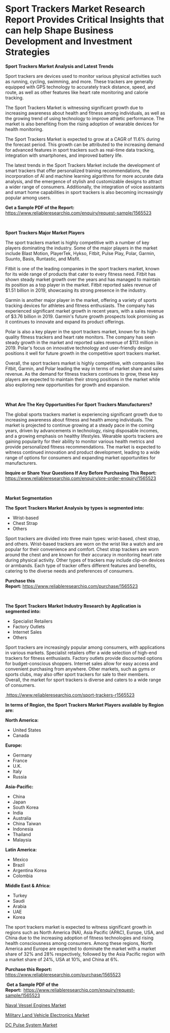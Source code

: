<p><h1>Sport Trackers Market Research Report Provides Critical Insights that can help Shape Business Development and Investment Strategies</h1></p><p><strong>Sport Trackers Market Analysis and Latest Trends</strong></p>
<p><p>Sport trackers are devices used to monitor various physical activities such as running, cycling, swimming, and more. These trackers are generally equipped with GPS technology to accurately track distance, speed, and route, as well as other features like heart rate monitoring and calorie tracking.</p><p>The Sport Trackers Market is witnessing significant growth due to increasing awareness about health and fitness among individuals, as well as the growing trend of using technology to improve athletic performance. The market is also benefiting from the rising adoption of wearable devices for health monitoring.</p><p>The Sport Trackers Market is expected to grow at a CAGR of 11.6% during the forecast period. This growth can be attributed to the increasing demand for advanced features in sport trackers such as real-time data tracking, integration with smartphones, and improved battery life.</p><p>The latest trends in the Sport Trackers Market include the development of smart trackers that offer personalized training recommendations, the incorporation of AI and machine learning algorithms for more accurate data analysis, and the emergence of stylish and customizable designs to attract a wider range of consumers. Additionally, the integration of voice assistants and smart home capabilities in sport trackers is also becoming increasingly popular among users.</p></p>
<p><strong>Get a Sample PDF of the Report:&nbsp;</strong> <a href="https://www.reliableresearchiq.com/enquiry/request-sample/1565523">https://www.reliableresearchiq.com/enquiry/request-sample/1565523</a></p>
<p>&nbsp;</p>
<p><strong>Sport Trackers Major Market Players</strong></p>
<p><p>The sport trackers market is highly competitive with a number of key players dominating the industry. Some of the major players in the market include Blast Motion, PlayerTek, Hykso, Fitbit, Pulse Play, Polar, Garmin, Suunto, Basis, Runtastic, and Misfit.</p><p>Fitbit is one of the leading companies in the sport trackers market, known for its wide range of products that cater to every fitness need. Fitbit has shown steady market growth over the years and has managed to maintain its position as a top player in the market. Fitbit reported sales revenue of $1.51 billion in 2019, showcasing its strong presence in the industry.</p><p>Garmin is another major player in the market, offering a variety of sports tracking devices for athletes and fitness enthusiasts. The company has experienced significant market growth in recent years, with a sales revenue of $3.76 billion in 2019. Garmin's future growth prospects look promising as it continues to innovate and expand its product offerings.</p><p>Polar is also a key player in the sport trackers market, known for its high-quality fitness trackers and heart rate monitors. The company has seen steady growth in the market and reported sales revenue of $113 million in 2019. Polar's focus on innovative technology and user-friendly design positions it well for future growth in the competitive sport trackers market.</p><p>Overall, the sport trackers market is highly competitive, with companies like Fitbit, Garmin, and Polar leading the way in terms of market share and sales revenue. As the demand for fitness trackers continues to grow, these key players are expected to maintain their strong positions in the market while also exploring new opportunities for growth and expansion.</p></p>
<p>&nbsp;</p>
<p><strong>What Are The Key Opportunities For Sport Trackers Manufacturers?</strong></p>
<p><p>The global sports trackers market is experiencing significant growth due to increasing awareness about fitness and health among individuals. The market is projected to continue growing at a steady pace in the coming years, driven by advancements in technology, rising disposable incomes, and a growing emphasis on healthy lifestyles. Wearable sports trackers are gaining popularity for their ability to monitor various health metrics and provide personalized fitness recommendations. The market is expected to witness continued innovation and product development, leading to a wide range of options for consumers and expanding market opportunities for manufacturers.</p></p>
<p><strong>Inquire or Share Your Questions If Any Before Purchasing This Report:</strong> <a href="https://www.reliableresearchiq.com/enquiry/pre-order-enquiry/1565523">https://www.reliableresearchiq.com/enquiry/pre-order-enquiry/1565523</a></p>
<p>&nbsp;</p>
<p><strong>Market Segmentation</strong></p>
<p><strong>The Sport Trackers Market Analysis by types is segmented into:</strong></p>
<p><ul><li>Wrist-based</li><li>Chest Strap</li><li>Others</li></ul></p>
<p><p>Sport trackers are divided into three main types: wrist-based, chest strap, and others. Wrist-based trackers are worn on the wrist like a watch and are popular for their convenience and comfort. Chest strap trackers are worn around the chest and are known for their accuracy in monitoring heart rate during physical activity. Other types of trackers may include clip-on devices or armbands. Each type of tracker offers different features and benefits, catering to the diverse needs and preferences of consumers.</p></p>
<p><strong>Purchase this Report:&nbsp;</strong><a href="https://www.reliableresearchiq.com/purchase/1565523">https://www.reliableresearchiq.com/purchase/1565523</a></p>
<p>&nbsp;</p>
<p><strong>The Sport Trackers Market Industry Research by Application is segmented into:</strong></p>
<p><ul><li>Specialist Retailers</li><li>Factory Outlets</li><li>Internet Sales</li><li>Others</li></ul></p>
<p><p>Sport trackers are increasingly popular among consumers, with applications in various markets. Specialist retailers offer a wide selection of high-end trackers for fitness enthusiasts. Factory outlets provide discounted options for budget-conscious shoppers. Internet sales allow for easy access and convenient purchasing from anywhere. Other markets, such as gyms or sports clubs, may also offer sport trackers for sale to their members. Overall, the market for sport trackers is diverse and caters to a wide range of consumers.</p></p>
<p><a href="https://www.reliableresearchiq.com/sport-trackers-r1565523">&nbsp;https://www.reliableresearchiq.com/sport-trackers-r1565523</a></p>
<p><strong>In terms of Region, the Sport Trackers Market Players available by Region are:</strong></p>
<p>
    <p> <strong> North America: </strong>
        <ul>
            <li>United States</li>
            <li>Canada</li>
        </ul>
        </p> 
    <p> <strong> Europe: </strong>
        <ul>
            <li>Germany</li>
            <li>France</li>
            <li>U.K.</li>
            <li>Italy</li>
            <li>Russia</li>
        </ul>
        </p> 
    <p> <strong> Asia-Pacific: </strong>
        <ul>
            <li>China</li>
            <li>Japan</li>
            <li>South Korea</li>
            <li>India</li>
            <li>Australia</li>
            <li>China Taiwan</li>
            <li>Indonesia</li>
            <li>Thailand</li>
            <li>Malaysia</li>
        </ul>
        </p> 
    <p> <strong> Latin America: </strong>
        <ul>
            <li>Mexico</li>
            <li>Brazil</li>
            <li>Argentina Korea</li>
            <li>Colombia</li>
        </ul>
        </p> 
    <p> <strong> Middle East & Africa: </strong>
        <ul>
            <li>Turkey</li>
            <li>Saudi</li>
            <li>Arabia</li>
            <li>UAE</li>
            <li>Korea</li>
        </ul>
    </p>
    </p>
<p><p>The sport trackers market is expected to witness significant growth in regions such as North America (NA), Asia Pacific (APAC), Europe, USA, and China due to the increasing adoption of fitness technologies and rising health consciousness among consumers. Among these regions, North America and Europe are expected to dominate the market with a market share of 32% and 28% respectively, followed by the Asia Pacific region with a market share of 24%, USA at 10%, and China at 6%.</p></p>
<p><strong>Purchase this Report: </strong><a href="https://www.reliableresearchiq.com/purchase/1565523">https://www.reliableresearchiq.com/purchase/1565523</a></p>
<p>&nbsp;<strong>Get a Sample PDF of the Report:&nbsp;&nbsp;</strong><a href="https://www.reliableresearchiq.com/enquiry/request-sample/1565523">https://www.reliableresearchiq.com/enquiry/request-sample/1565523</a></p>
<p><strong></strong></p>
<p><p><a href="https://github.com/vimar16th/Market-Research-Report-List-5/blob/main/naval-vessel-engines-market.md">Naval Vessel Engines Market</a></p><p><a href="https://github.com/luckyshygirl/Market-Research-Report-List-5/blob/main/military-land-vehicle-electronics-market.md">Military Land Vehicle Electronics Market</a></p><p><a href="https://github.com/JameTravis/Market-Research-Report-List-6/blob/main/dc-pulse-system-market.md">DC Pulse System Market</a></p></p>
